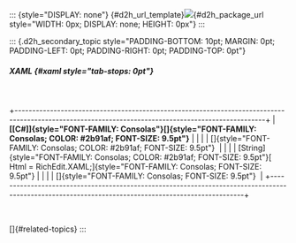 ::: {style="DISPLAY: none"}
[](ms-xhelp:///?Id=d2h_url_template){#d2h_url_template}![](!package_url!){#d2h_package_url style="WIDTH: 0px; DISPLAY: none; HEIGHT: 0px"}
:::

::: {.d2h_secondary_topic style="PADDING-BOTTOM: 10pt; MARGIN: 0pt; PADDING-LEFT: 0pt; PADDING-RIGHT: 0pt; PADDING-TOP: 0pt"}
##### XAML {#xaml style="tab-stops: 0pt"}

 

+----------------------------------------------------------------------------------------------------------------------------------------------------+
| **[\[C#\]]{style="FONT-FAMILY: Consolas"}[]{style="FONT-FAMILY: Consolas; COLOR: #2b91af; FONT-SIZE: 9.5pt"}**                                     |
|                                                                                                                                                    |
| []{style="FONT-FAMILY: Consolas; COLOR: #2b91af; FONT-SIZE: 9.5pt"}                                                                                |
|                                                                                                                                                    |
| [String]{style="FONT-FAMILY: Consolas; COLOR: #2b91af; FONT-SIZE: 9.5pt"}[ Html = RichEdit.XAML;]{style="FONT-FAMILY: Consolas; FONT-SIZE: 9.5pt"} |
|                                                                                                                                                    |
| []{style="FONT-FAMILY: Consolas; FONT-SIZE: 9.5pt"}                                                                                                |
+----------------------------------------------------------------------------------------------------------------------------------------------------+

 

[]{#related-topics}
:::
